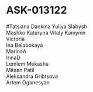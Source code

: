 # ASK-013122

#Tatsiana Dankina
Yuliya Slabysh  
Mashko Kateryna
Vitaly Kamynin  
Victoria  
Ina Belabokaya  
MarinaA  
IrinaD  
Lemlem Mekasha  
Mitaan Patil  
Aleksandra Gribtsova  
Artem Oganesyan  
